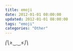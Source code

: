 ```yaml
---
title: emoji
date: 2012-01-01 08:00:00
updated: 2012-01-01 08:00:00
tags: "emoji"
categories: "Other"
---
```


⎛⎝≥⏝⏝≤⎠⎞
